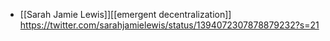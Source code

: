 - [[Sarah Jamie Lewis]][[emergent decentralization]] https://twitter.com/sarahjamielewis/status/1394072307878879232?s=21
